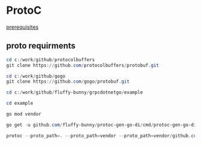 # ProtoC  

[prerequisites](https://grpc.io/docs/languages/go/quickstart/#prerequisites)  

## proto requirments

```powershell
cd c:/work/github/protocolbuffers
git clone https://github.com/protocolbuffers/protobuf.git

cd c:/work/github/gogo
git clone https://github.com/gogo/protobuf.git

cd c:/work/github/fluffy-bunny/grpcdotnetgo/example
```

```powershell
cd example

go mod vendor 

go get -u github.com/fluffy-bunny/protoc-gen-go-di/cmd/protoc-gen-go-di

protoc --proto_path=. --proto_path=vendor --proto_path=vendor/github.com/fluffy-bunny  --go_out=. --go_opt=paths=source_relative --go-grpc_out=. --go-grpc_opt=paths=source_relative --go-di_out=. --go-di_opt=paths=source_relative internal\grpcContracts\helloworld\helloworld.proto  
```
